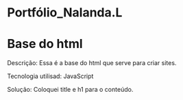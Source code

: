# Portfólio_Nalanda.L
<h1>Base do html</h1>

Descrição:  Essa é a base do html que serve para criar sites.

Tecnologia utilisad: JavaScript

Solução: Coloquei title e h1 para o conteúdo.

  
  
